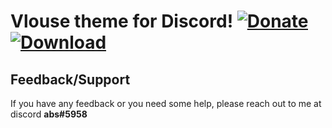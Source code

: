 # Vlouse theme for Discord! [![Donate][paypal-logo]][paypal-url] [![Download][download-logo]][download-url]

## Feedback/Support

If you have any feedback or you need some help, please reach out to me at discord **abs#5958**

[paypal-logo]: https://img.shields.io/static/v1?label=PayPal&message=Donate&style=flat-square&logo=paypal&color=blue
[paypal-url]: https://www.paypal.com/paypalme/reklama1

[download-logo]: https://img.shields.io/static/v1?label=Download&message=Theme&style=flat-square&color=red
[download-url]: https://cdn.discordapp.com/attachments/1058053942459760680/1117561432196775946/vlouse.theme.css
